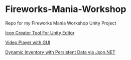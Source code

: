 # Fireworks-Mania-Workshop
Repo for my Fireworks Mania Workshop Unity Project

[Icon Creator Tool For Unity Editor](https://github.com/MattGet/Unity-Development-Workshop/tree/main/Fireworks%20Workshop/Assets/FM%20Modding%20ToolSet%20by%20Panini/PreviewGeneration)

[Video Player with GUI](https://github.com/MattGet/Unity-Development-Workshop/tree/main/Fireworks%20Workshop/Assets/Mods/FM-MP)

[Dynamic Inventory with Persistent Data via Json.NET](https://github.com/MattGet/Unity-Development-Workshop/tree/main/Fireworks%20Workshop/Assets/RDisplay%20Candles/Candles%20Creator%20Mod/Scripts)
